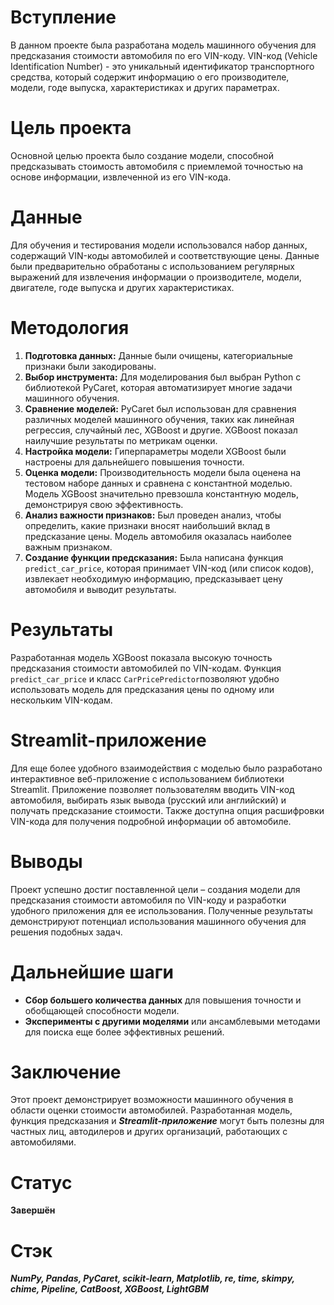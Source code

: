 # Вступление

В данном проекте была разработана модель машинного обучения для предсказания стоимости автомобиля по его VIN-коду. VIN-код (Vehicle Identification Number) - это уникальный идентификатор транспортного средства, который содержит информацию о его производителе, модели, годе выпуска, характеристиках и других параметрах.

# Цель проекта

Основной целью проекта было создание модели, способной предсказывать стоимость автомобиля с приемлемой точностью на основе информации, извлеченной из его VIN-кода.

# Данные

Для обучения и тестирования модели использовался набор данных, содержащий VIN-коды автомобилей и соответствующие цены. Данные были предварительно обработаны с использованием регулярных выражений для извлечения информации о производителе, модели, двигателе, годе выпуска и других характеристиках.

# Методология

1. **Подготовка данных:** Данные были очищены, категориальные признаки были закодированы.
2. **Выбор инструмента:** Для моделирования был выбран Python с библиотекой PyCaret, которая автоматизирует многие задачи машинного обучения.
3. **Сравнение моделей:** PyCaret был использован для сравнения различных моделей машинного обучения, таких как линейная регрессия, случайный лес, XGBoost и другие. XGBoost показал наилучшие результаты по метрикам оценки.
4. **Настройка модели:** Гиперпараметры модели XGBoost были настроены для дальнейшего повышения точности.
5. **Оценка модели:** Производительность модели была оценена на тестовом наборе данных и сравнена с константной моделью. Модель XGBoost значительно превзошла константную модель, демонстрируя свою эффективность.
6. **Анализ важности признаков:** Был проведен анализ, чтобы определить, какие признаки вносят наибольший вклад в предсказание цены. Модель автомобиля оказалась наиболее важным признаком.
7. **Создание функции предсказания:** Была написана функция `predict_car_price`, которая принимает VIN-код (или список кодов), извлекает необходимую информацию, предсказывает цену автомобиля и выводит результаты.

# Результаты

Разработанная модель XGBoost показала высокую точность предсказания стоимости автомобилей по VIN-кодам. Функция `predict_car_price` и класс `CarPricePredictor`позволяют удобно использовать модель для предсказания цены по одному или нескольким VIN-кодам.

# Streamlit-приложение

Для еще более удобного взаимодействия с моделью было разработано интерактивное веб-приложение с использованием библиотеки Streamlit. Приложение позволяет пользователям вводить VIN-код автомобиля, выбирать язык вывода (русский или английский) и получать предсказание стоимости. Также доступна опция расшифровки VIN-кода для получения подробной информации об автомобиле.

# Выводы

Проект успешно достиг поставленной цели – создания модели для предсказания стоимости автомобиля по VIN-коду и разработки удобного приложения для ее использования. Полученные результаты демонстрируют потенциал использования машинного обучения для решения подобных задач.

# Дальнейшие шаги

* **Сбор большего количества данных** для повышения точности и обобщающей способности модели.
* **Эксперименты с другими моделями** или ансамблевыми методами для поиска еще более эффективных решений.

# Заключение

Этот проект демонстрирует возможности машинного обучения в области оценки стоимости автомобилей. Разработанная модель, функция предсказания и ***Streamlit-приложение***  могут быть полезны для частных лиц, автодилеров и других организаций, работающих с автомобилями.

# Статус
**Завершён**

# Стэк

***NumPy, Pandas, PyCaret, scikit-learn, Matplotlib, re, time, skimpy, chime, Pipeline, CatBoost, XGBoost, LightGBM***